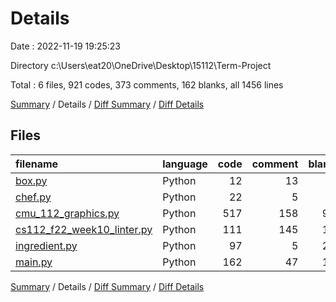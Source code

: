 # Details

Date : 2022-11-19 19:25:23

Directory c:\\Users\\eat20\\OneDrive\\Desktop\\15112\\Term-Project

Total : 6 files,  921 codes, 373 comments, 162 blanks, all 1456 lines

[Summary](results.md) / Details / [Diff Summary](diff.md) / [Diff Details](diff-details.md)

## Files
| filename | language | code | comment | blank | total |
| :--- | :--- | ---: | ---: | ---: | ---: |
| [box.py](/box.py) | Python | 12 | 13 | 7 | 32 |
| [chef.py](/chef.py) | Python | 22 | 5 | 6 | 33 |
| [cmu_112_graphics.py](/cmu_112_graphics.py) | Python | 517 | 158 | 94 | 769 |
| [cs112_f22_week10_linter.py](/cs112_f22_week10_linter.py) | Python | 111 | 145 | 17 | 273 |
| [ingredient.py](/ingredient.py) | Python | 97 | 5 | 21 | 123 |
| [main.py](/main.py) | Python | 162 | 47 | 17 | 226 |

[Summary](results.md) / Details / [Diff Summary](diff.md) / [Diff Details](diff-details.md)